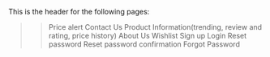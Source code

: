 This is the header for the following pages:
>>Price alert
>>Contact Us
>>Product Information(trending, review and rating, price history)
>>About Us
>>Wishlist
>>Sign up
>>Login
>>Reset password
>>Reset password confirmation
>>Forgot Password
